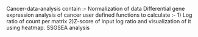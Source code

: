 Cancer-data-analysis contain :- 
Normalization of data 
Differential gene expression analysis of cancer 
user defined functions to calculate :- 1) Log ratio of count per matrix
                                       2)Z-score of input log ratio and visualization of it using heatmap.
SSGSEA analysis 

